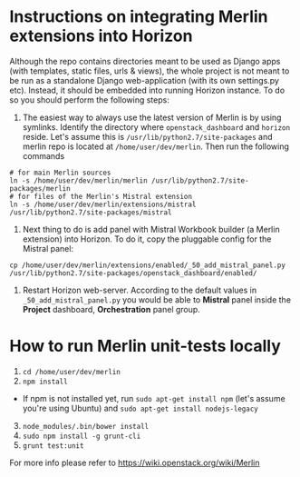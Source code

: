 # Instructions on integrating Merlin extensions into Horizon
Although the repo contains directories meant to be used as Django apps
(with templates, static files, urls & views), the whole project is not
meant to be run as a standalone Django web-application (with its own
settings.py etc). Instead, it should be embedded into running Horizon
instance. To do so you should perform the following steps:

1. The easiest way to always use the latest version of Merlin is by using
symlinks. Identify the directory where ``openstack_dashboard`` and ``horizon``
reside. Let's assume this is ``/usr/lib/python2.7/site-packages`` and merlin
repo is located at ``/home/user/dev/merlin``. Then run the
following commands
```
# for main Merlin sources
ln -s /home/user/dev/merlin/merlin /usr/lib/python2.7/site-packages/merlin
# for files of the Merlin's Mistral extension
ln -s /home/user/dev/merlin/extensions/mistral /usr/lib/python2.7/site-packages/mistral
```
1. Next thing to do is add panel with Mistral Workbook builder (a Merlin
extension) into Horizon. To do it, copy the pluggable config for the Mistral
panel:
```
cp /home/user/dev/merlin/extensions/enabled/_50_add_mistral_panel.py /usr/lib/python2.7/site-packages/openstack_dashboard/enabled/
```
1. Restart Horizon web-server. According to the default values in
``_50_add_mistral_panel.py`` you would be able to **Mistral** panel inside
the **Project** dashboard, **Orchestration** panel group.

# How to run Merlin unit-tests locally
1. ``cd /home/user/dev/merlin``
2. ``npm install``
  * If npm is not installed yet, run ``sudo apt-get install npm`` (let's assume you're
  using Ubuntu) and ``sudo apt-get install nodejs-legacy``
3. ``node_modules/.bin/bower install``
4. ``sudo npm install -g grunt-cli``
5. ``grunt test:unit``

For more info please refer to https://wiki.openstack.org/wiki/Merlin
